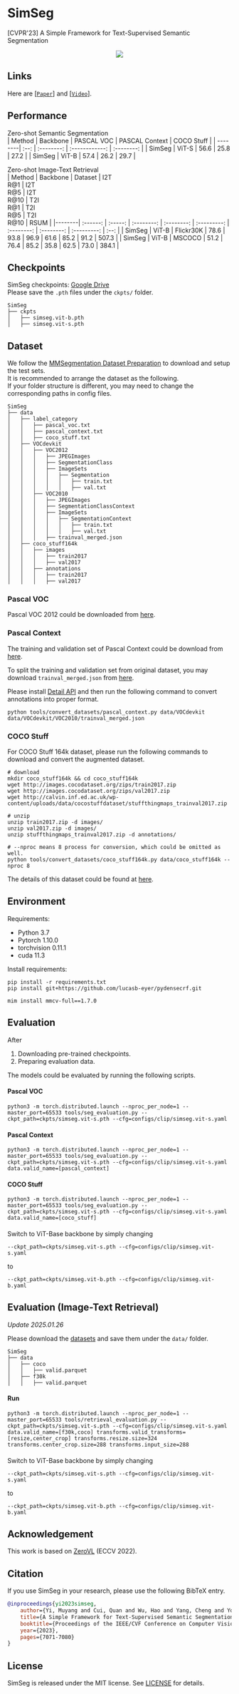 # SimSeg
[CVPR'23] A Simple Framework for Text-Supervised Semantic Segmentation

<p align="center">
  <img src="./docs/cvpr23_simseg.png">
</p>

## Links
Here are [[`Paper`](https://openaccess.thecvf.com/content/CVPR2023/html/Yi_A_Simple_Framework_for_Text-Supervised_Semantic_Segmentation_CVPR_2023_paper.html)] and [[`Video`](https://youtu.be/smL7mboV3l0)].

## Performance

Zero-shot Semantic Segmentation   
| Method  | Backbone | PASCAL VOC | PASCAL Context | COCO Stuff |
| --------| :--: | :--------: | :------------: | :--------: |
| SimSeg  | ViT-S |   56.6    |      25.8      |    27.2    |
| SimSeg  | ViT-B |   57.4    |      26.2      |    29.7    |

         
Zero-shot Image-Text Retrieval      
| Method  | Backbone | Dataset | I2T<br>R@1 | I2T<br>R@5 | I2T<br>R@10 | T2I<br>R@1 | T2I<br>R@5 | T2I<br>R@10 | RSUM |
|--------| :------: | :-----: | :--------: | :--------: | :---------: | :--------: | :--------: | :---------: | :--: |
| SimSeg  | ViT-B |  Flickr30K |    78.6    |    93.8    |     96.9    |    61.6    |    85.2    |     91.2    | 507.3 |
| SimSeg  | ViT-B |  MSCOCO    |    51.2    |    76.4    |     85.2    |    35.8    |    62.5    |     73.0    | 384.1 |


## Checkpoints
SimSeg checkpoints: [Google Drive](https://drive.google.com/drive/folders/1p2hO6LK1usO3q-S8ZtCK8jLaT941WPNW?usp=sharing)  
Please save the `.pth` files under the `ckpts/` folder.

```none
SimSeg
├── ckpts
│   ├── simseg.vit-b.pth
│   ├── simseg.vit-s.pth
```


## Dataset

We follow the [MMSegmentation Dataset Preparation](https://github.com/open-mmlab/mmsegmentation/blob/master/docs/en/dataset_prepare.md) to download and setup the test sets.     
It is recommended to arrange the dataset as the following.  
If your folder structure is different, you may need to change the corresponding paths in config files.

```none
SimSeg
├── data
│   ├── label_category
│   │   ├── pascal_voc.txt
│   │   ├── pascal_context.txt
│   │   ├── coco_stuff.txt
│   ├── VOCdevkit
│   │   ├── VOC2012
│   │   │   ├── JPEGImages
│   │   │   ├── SegmentationClass
│   │   │   ├── ImageSets
│   │   │   │   ├── Segmentation
│   │   │   │   │   ├── train.txt
│   │   │   │   │   ├── val.txt
│   │   ├── VOC2010
│   │   │   ├── JPEGImages
│   │   │   ├── SegmentationClassContext
│   │   │   ├── ImageSets
│   │   │   │   ├── SegmentationContext
│   │   │   │   │   ├── train.txt
│   │   │   │   │   ├── val.txt
│   │   │   ├── trainval_merged.json
│   ├── coco_stuff164k
│   │   ├── images
│   │   │   ├── train2017
│   │   │   ├── val2017
│   │   ├── annotations
│   │   │   ├── train2017
│   │   │   ├── val2017
```


### Pascal VOC

Pascal VOC 2012 could be downloaded from [here](http://host.robots.ox.ac.uk/pascal/VOC/voc2012/VOCtrainval_11-May-2012.tar).


### Pascal Context

The training and validation set of Pascal Context could be download from [here](http://host.robots.ox.ac.uk/pascal/VOC/voc2010/VOCtrainval_03-May-2010.tar). 

To split the training and validation set from original dataset, you may download `trainval_merged.json` from [here](https://codalabuser.blob.core.windows.net/public/trainval_merged.json).

Please install [Detail API](https://github.com/zhanghang1989/detail-api) and then run the following command to convert annotations into proper format.

```shell
python tools/convert_datasets/pascal_context.py data/VOCdevkit data/VOCdevkit/VOC2010/trainval_merged.json
```


### COCO Stuff

For COCO Stuff 164k dataset, please run the following commands to download and convert the augmented dataset.

```shell
# download
mkdir coco_stuff164k && cd coco_stuff164k
wget http://images.cocodataset.org/zips/train2017.zip
wget http://images.cocodataset.org/zips/val2017.zip
wget http://calvin.inf.ed.ac.uk/wp-content/uploads/data/cocostuffdataset/stuffthingmaps_trainval2017.zip

# unzip
unzip train2017.zip -d images/
unzip val2017.zip -d images/
unzip stuffthingmaps_trainval2017.zip -d annotations/

# --nproc means 8 process for conversion, which could be omitted as well.
python tools/convert_datasets/coco_stuff164k.py data/coco_stuff164k --nproc 8
```

The details of this dataset could be found at [here](https://github.com/nightrome/cocostuff#downloads).


## Environment
Requirements:
- Python 3.7
- Pytorch 1.10.0
- torchvision 0.11.1
- cuda 11.3
  
Install requirements:
```shell
pip install -r requirements.txt
pip install git+https://github.com/lucasb-eyer/pydensecrf.git

mim install mmcv-full==1.7.0
```


## Evaluation
After
1. Downloading pre-trained checkpoints.
2. Preparing evaluation data.   

The models could be evaluated by running the following scripts.   

#### Pascal VOC
```shell
python3 -m torch.distributed.launch --nproc_per_node=1 --master_port=65533 tools/seg_evaluation.py --ckpt_path=ckpts/simseg.vit-s.pth --cfg=configs/clip/simseg.vit-s.yaml
```

#### Pascal Context
```shell
python3 -m torch.distributed.launch --nproc_per_node=1 --master_port=65533 tools/seg_evaluation.py --ckpt_path=ckpts/simseg.vit-s.pth --cfg=configs/clip/simseg.vit-s.yaml data.valid_name=[pascal_context]
```

#### COCO Stuff
```shell
python3 -m torch.distributed.launch --nproc_per_node=1 --master_port=65533 tools/seg_evaluation.py --ckpt_path=ckpts/simseg.vit-s.pth --cfg=configs/clip/simseg.vit-s.yaml data.valid_name=[coco_stuff]
```

#### 
Switch to ViT-Base backbone by simply changing      
   
`--ckpt_path=ckpts/simseg.vit-s.pth --cfg=configs/clip/simseg.vit-s.yaml`    
    
to    
    
`--ckpt_path=ckpts/simseg.vit-b.pth --cfg=configs/clip/simseg.vit-b.yaml`   



## Evaluation (Image-Text Retrieval)
*Update 2025.01.26*

Please download the [datasets](https://drive.google.com/drive/folders/1CbSsCV5CMXYWxMDuMNtoM_p0eMGgGE1A?usp=sharing) and save them under the `data/` folder.

```none
SimSeg
├── data
│   ├── coco
│   │   ├── valid.parquet
│   ├── f30k
│   │   ├── valid.parquet
```


#### Run
```shell
python3 -m torch.distributed.launch --nproc_per_node=1 --master_port=65533 tools/retrieval_evaluation.py --ckpt_path=ckpts/simseg.vit-s.pth --cfg=configs/clip/simseg.vit-s.yaml data.valid_name=[f30k,coco] transforms.valid_transforms=[resize,center_crop] transforms.resize.size=324 transforms.center_crop.size=288 transforms.input_size=288
```

#### 
Switch to ViT-Base backbone by simply changing      
   
`--ckpt_path=ckpts/simseg.vit-s.pth --cfg=configs/clip/simseg.vit-s.yaml`    
    
to    
    
`--ckpt_path=ckpts/simseg.vit-b.pth --cfg=configs/clip/simseg.vit-b.yaml`   



## Acknowledgement
This work is based on [ZeroVL](https://github.com/zerovl/ZeroVL) (ECCV 2022).


## Citation
If you use SimSeg in your research, please use the following BibTeX entry.

```BibTeX
@inproceedings{yi2023simseg,
    author={Yi, Muyang and Cui, Quan and Wu, Hao and Yang, Cheng and Yoshie, Osamu and Lu, Hongtao},
    title={A Simple Framework for Text-Supervised Semantic Segmentation},
    booktitle={Proceedings of the IEEE/CVF Conference on Computer Vision and Pattern Recognition (CVPR)},
    year={2023},
    pages={7071-7080}
}
```

## License
SimSeg is released under the MIT license. See [LICENSE](LICENSE) for details.
